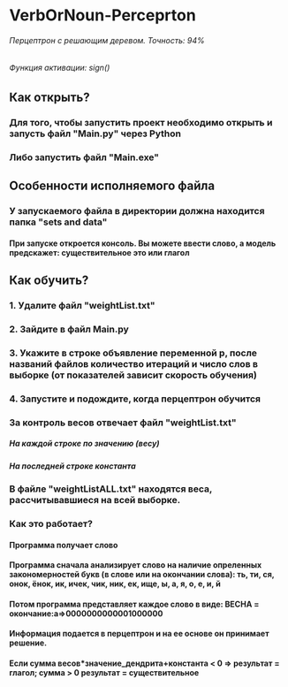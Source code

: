 # VerbOrNoun-Perceprton
###### Перцептрон с решающим деревом. Точность: 94%
###### Функция активации: sign()

## Как открыть?
### Для того, чтобы запустить проект необходимо открыть и запусть файл "Main.py" через Python
### Либо запустить файл "Main.exe"

## Особенности исполняемого файла
### У запускаемого файла в директории должна находится папка "sets and data"
#### При запуске откроется консоль. Вы можете ввести слово, а модель предскажет: существительное это или глагол 


## Как обучить?
### 1. Удалите файл "weightList.txt"
### 2. Зайдите в файл Main.py
### 3. Укажите в строке объявление переменной p, после названий файлов количество итераций и число слов в выборке (от показателей зависит скорость обучения)
### 4. Запустите и подождите, когда перцептрон обучится

### За контроль весов отвечает файл "weightList.txt"
##### На каждой строке по значению (весу)
##### На последней строке константа

### В файле "weightListALL.txt" находятся веса, рассчитывавшиеся на всей выборке.

### Как это работает?
#### Программа получает слово
#### Программа сначала анализирует слово на наличие опреленных закономерностей букв (в слове или на окончании слова): ть, ти, ся, онок, ёнок, ик, ичек, чик, ник, ек, ище, ы, а, я, о, е, и, й
#### Потом программа представляет каждое слово в виде: ВЕСНА = окончание:а=>0000000000001000000
#### Информация подается в перцептрон и на ее основе он принимает решение. 
#### Если сумма весов*значение_дендрита+константа < 0 => результат = глагол; сумма > 0 результат = существительное
